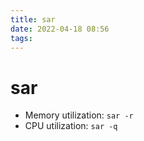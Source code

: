 ```yaml
---
title: sar
date: 2022-04-18 08:56
tags:
---
```


# sar

* Memory utilization: `sar -r`
* CPU utilization: `sar -q`